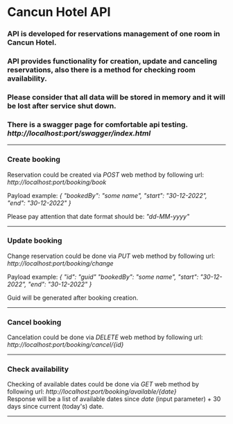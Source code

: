 <h1>Cancun Hotel API</h1>

<h3>API is developed for reservations management of one room in Cancun Hotel.</h3>
<h3>API provides functionality for creation, update and canceling reservations, also there is a method for checking room availability.</h3>
<h3>Please consider that all data will be stored in memory and it will be lost after service shut down.</h3>
<h3>There is a swagger page for comfortable api testing. <i>http://localhost:port/swagger/index.html</i></h3>

<hr/>
<h3>Create booking</h3>
Reservation could be created via <i>POST</i> web method by following url:
<i>http://localhost:port/booking/book</i>

Payload example:
<i>{
  "bookedBy": "some name",
  "start": "30-12-2022",
  "end": "30-12-2022"
}</i>

Please pay attention that date format should be: <i>"dd-MM-yyyy"</i>
<hr/>

<h3>Update booking</h3>
Change reservation could be done via <i>PUT</i> web method by following url:
<i>http://localhost:port/booking/change</i>

Payload example:
<i>{
  "id": "guid" 
  "bookedBy": "some name",
  "start": "30-12-2022",
  "end": "30-12-2022"
}</i>

Guid will be generated after booking creation.

<hr/>

<h3>Cancel booking</h3>
Cancelation could be done via <i>DELETE</i> web method by following url:
<i>http://localhost:port/booking/cancel/{id}</i>

<hr/>

<h3>Check availability</h3>
Checking of available dates could be done via <i>GET</i> web method by following url:
<i>http://localhost:port/booking/available/{date}</i>
</br>
Response will be a list of available dates since <i>date</i> (input parameter) + 30 days since current (today's) date.
<hr/>

